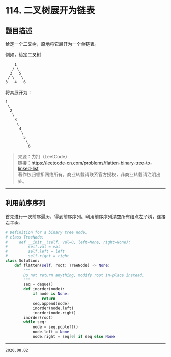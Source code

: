 # 114. 二叉树展开为链表

## 题目描述

给定一个二叉树，原地将它展开为一个单链表。

例如，给定二叉树

```text
    1
   / \
  2   5
 / \   \
3   4   6
```

将其展开为：

```text
1
 \
  2
   \
    3
     \
      4
       \
        5
         \
          6
```

> 来源：力扣（LeetCode）  
> 链接：<https://leetcode-cn.com/problems/flatten-binary-tree-to-linked-list>  
> 著作权归领扣网络所有。商业转载请联系官方授权，非商业转载请注明出处。

---

## 利用前序序列

首先进行一次前序遍历，得到前序序列。利用前序序列清空所有结点左子树，连接右子树。

```python
# Definition for a binary tree node.
# class TreeNode:
#     def __init__(self, val=0, left=None, right=None):
#         self.val = val
#         self.left = left
#         self.right = right
class Solution:
    def flatten(self, root: TreeNode) -> None:
        """
        Do not return anything, modify root in-place instead.
        """
        seq = deque()
        def inorder(node):
            if node is None:
                return
            seq.append(node)
            inorder(node.left)
            inorder(node.right)
        inorder(root)
        while seq:
            node = seq.popleft()
            node.left = None
            node.right = seq[0] if seq else None

```

---

`2020.08.02`
